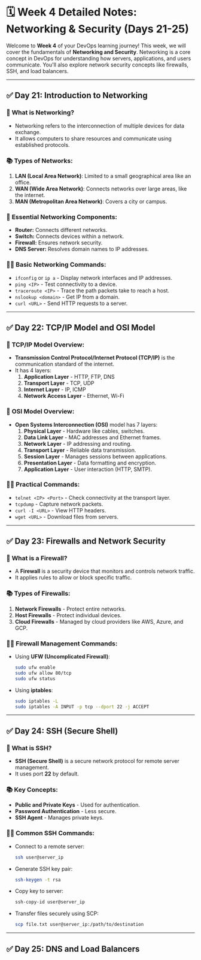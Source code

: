 # 🗓 Week 4 Detailed Notes: Networking & Security (Days 21-25)

Welcome to **Week 4** of your DevOps learning journey! This week, we will cover the fundamentals of **Networking and Security**. Networking is a core concept in DevOps for understanding how servers, applications, and users communicate. You'll also explore network security concepts like firewalls, SSH, and load balancers.

---

## ✅ **Day 21: Introduction to Networking**

### 📌 **What is Networking?**
- Networking refers to the interconnection of multiple devices for data exchange.
- It allows computers to share resources and communicate using established protocols.

### 📚 **Types of Networks:**
1. **LAN (Local Area Network)**: Limited to a small geographical area like an office.
2. **WAN (Wide Area Network)**: Connects networks over large areas, like the internet.
3. **MAN (Metropolitan Area Network)**: Covers a city or campus.

### 📡 **Essential Networking Components:**
- **Router:** Connects different networks.
- **Switch:** Connects devices within a network.
- **Firewall:** Ensures network security.
- **DNS Server:** Resolves domain names to IP addresses.

### 🧑‍💻 **Basic Networking Commands:**
- `ifconfig` or `ip a` - Display network interfaces and IP addresses.
- `ping <IP>` - Test connectivity to a device.
- `traceroute <IP>` - Trace the path packets take to reach a host.
- `nslookup <domain>` - Get IP from a domain.
- `curl <URL>` - Send HTTP requests to a server.

---

## ✅ **Day 22: TCP/IP Model and OSI Model**

### 📌 **TCP/IP Model Overview:**
- **Transmission Control Protocol/Internet Protocol (TCP/IP)** is the communication standard of the internet.
- It has 4 layers:
  1. **Application Layer** - HTTP, FTP, DNS
  2. **Transport Layer** - TCP, UDP
  3. **Internet Layer** - IP, ICMP
  4. **Network Access Layer** - Ethernet, Wi-Fi

### 📌 **OSI Model Overview:**
- **Open Systems Interconnection (OSI)** model has 7 layers:
  1. **Physical Layer** - Hardware like cables, switches.
  2. **Data Link Layer** - MAC addresses and Ethernet frames.
  3. **Network Layer** - IP addressing and routing.
  4. **Transport Layer** - Reliable data transmission.
  5. **Session Layer** - Manages sessions between applications.
  6. **Presentation Layer** - Data formatting and encryption.
  7. **Application Layer** - User interaction (HTTP, SMTP).

### 🧑‍💻 **Practical Commands:**
- `telnet <IP> <Port>` - Check connectivity at the transport layer.
- `tcpdump` - Capture network packets.
- `curl -I <URL>` - View HTTP headers.
- `wget <URL>` - Download files from servers.

---

## ✅ **Day 23: Firewalls and Network Security**

### 📌 **What is a Firewall?**
- A **Firewall** is a security device that monitors and controls network traffic.
- It applies rules to allow or block specific traffic.

### 📚 **Types of Firewalls:**
1. **Network Firewalls** - Protect entire networks.
2. **Host Firewalls** - Protect individual devices.
3. **Cloud Firewalls** - Managed by cloud providers like AWS, Azure, and GCP.

### 🧑‍💻 **Firewall Management Commands:**
- Using **UFW (Uncomplicated Firewall)**:
  ```bash
  sudo ufw enable
  sudo ufw allow 80/tcp
  sudo ufw status
  ```
- Using **iptables**:
  ```bash
  sudo iptables -L
  sudo iptables -A INPUT -p tcp --dport 22 -j ACCEPT
  ```

---

## ✅ **Day 24: SSH (Secure Shell)**

### 📌 **What is SSH?**
- **SSH (Secure Shell)** is a secure network protocol for remote server management.
- It uses port **22** by default.

### 📚 **Key Concepts:**
- **Public and Private Keys** - Used for authentication.
- **Password Authentication** - Less secure.
- **SSH Agent** - Manages private keys.

### 🧑‍💻 **Common SSH Commands:**
- Connect to a remote server:
  ```bash
  ssh user@server_ip
  ```
- Generate SSH key pair:
  ```bash
  ssh-keygen -t rsa
  ```
- Copy key to server:
  ```bash
  ssh-copy-id user@server_ip
  ```
- Transfer files securely using SCP:
  ```bash
  scp file.txt user@server_ip:/path/to/destination
  ```

---

## ✅ **Day 25: DNS and Load Balancers**


